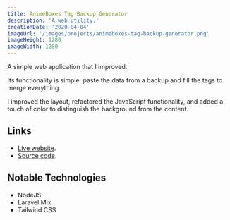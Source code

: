 ```yaml
---
title: AnimeBoxes Tag Backup Generator
description: 'A web utility.'
creationDate: '2020-04-04'
imageUrl: '/images/projects/animeboxes-tag-backup-generator.png'
imageHeight: 1280
imageWidth: 1280
---
```


A simple web application that I improved.

Its functionality is simple: paste the data from a backup and fill the tags to merge everything.

I improved the layout, refactored the JavaScript functionality, and added a touch of color to distinguish the background from the content.

## Links

- [Live website](https://alejandroakbal.github.io/AnimeBoxes-Tag-Backup-Generator).
- [Source code](https://github.com/AlejandroAkbal/AnimeBoxes-Tag-Backup-Generator).

## Notable Technologies

- NodeJS
- Laravel Mix
- Tailwind CSS
